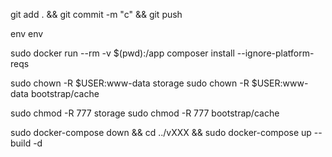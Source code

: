 git add . && git commit -m "c" && git push


env
env

sudo docker run --rm -v $(pwd):/app composer install --ignore-platform-reqs

sudo chown -R $USER:www-data storage
sudo chown -R $USER:www-data bootstrap/cache

sudo chmod -R 777 storage
sudo chmod -R 777 bootstrap/cache



sudo docker-compose down && cd ../vXXX && sudo docker-compose up --build -d